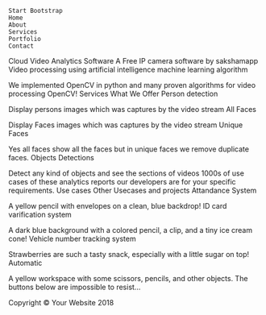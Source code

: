 

    Start Bootstrap
    Home
    About
    Services
    Portfolio
    Contact

Cloud Video Analytics Software
A Free IP camera software by sakshamapp
Video processing using artificial intelligence machine learning algorithm

We implemented OpenCV in python and many proven algorithms for video processing OpenCV!
Services
What We Offer
Person detection

Display persons images which was captures by the video stream
All Faces

Display Faces images which was captures by the video stream
Unique Faces

Yes all faces show all the faces but in unique faces we remove duplicate faces.
Objects Detections

Detect any kind of objects and see the sections of videos
1000s of use cases of these analytics reports our developers are for your specific requirements.
Use cases
Other Usecases and projects
Attandance System

A yellow pencil with envelopes on a clean, blue backdrop!
ID card varification system

A dark blue background with a colored pencil, a clip, and a tiny ice cream cone!
Vehicle number tracking system

Strawberries are such a tasty snack, especially with a little sugar on top!
Automatic

A yellow workspace with some scissors, pencils, and other objects.
The buttons below are impossible to resist...

Copyright © Your Website 2018
